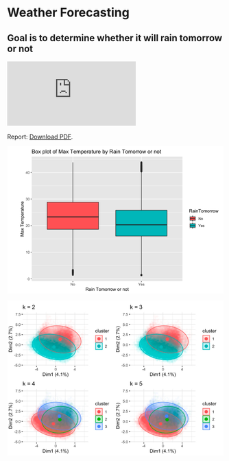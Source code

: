 # Weather Forecasting
## Goal is to determine whether it will rain tomorrow or not 

<object data="https://github.com/akshaybhala/MachineLearning/blob/main/Weather%20Forecasting/Weather_Forecasting_Report.pdf" type="application/pdf" width="700px" height="700px">
    <embed src="https://github.com/akshaybhala/MachineLearning/blob/main/Weather%20Forecasting/Weather_Forecasting_Report.pdf">
        <p>Report: <a href="https://github.com/akshaybhala/MachineLearning/blob/main/Weather%20Forecasting/Weather_Forecasting_Report.pdf">Download PDF</a>.</p>
    </embed>
</object>

![alt text](https://github.com/akshaybhala/MachineLearning/blob/main/Weather%20Forecasting/Temperature.png)

![alt text](https://github.com/akshaybhala/MachineLearning/blob/main/Weather%20Forecasting/Cluster.png)


